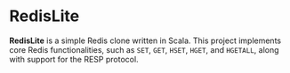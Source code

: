 # RedisLite

**RedisLite** is a simple Redis clone written in Scala. This project implements core Redis functionalities, such as `SET`, `GET`, `HSET`, `HGET`, and `HGETALL`, along with support for the RESP protocol.
